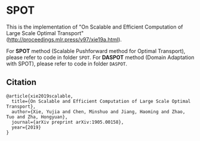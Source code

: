 # SPOT

This is the implementation of "On Scalable and Efficient Computation of Large Scale Optimal Transport" (http://proceedings.mlr.press/v97/xie19a.html).

For **SPOT** method (Scalable Pushforward method for Optimal Transport), please refer to code in folder `SPOT`.
For **DASPOT** method (Domain Adaptation with SPOT), please refer to code in folder `DASPOT`.

## Citation

```
@article{xie2019scalable,
  title={On Scalable and Efficient Computation of Large Scale Optimal Transport},
  author={Xie, Yujia and Chen, Minshuo and Jiang, Haoming and Zhao, Tuo and Zha, Hongyuan},
  journal={arXiv preprint arXiv:1905.00158},
  year={2019}
}
```